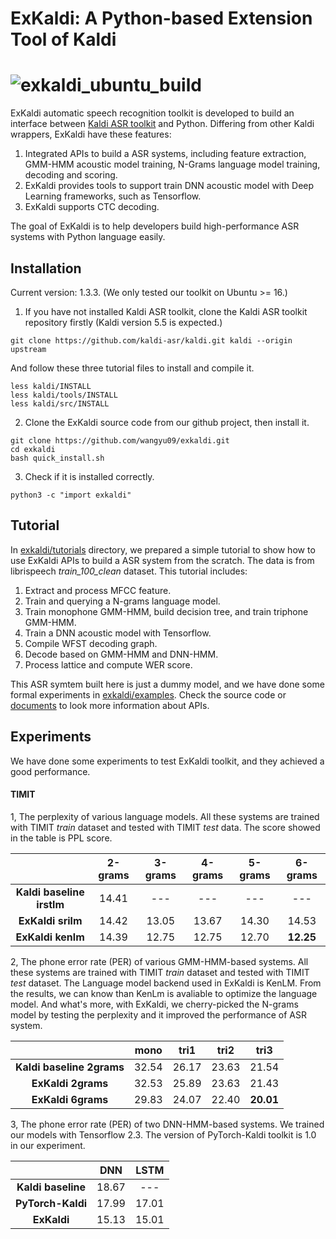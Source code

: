 # ExKaldi: A Python-based Extension Tool of Kaldi
![exkaldi_ubuntu_build](https://github.com/wangyu09/exkaldi/workflows/exkaldi_ubuntu_build/badge.svg)
================================

ExKaldi automatic speech recognition toolkit is developed to build an interface between [Kaldi ASR toolkit](https://github.com/kaldi-asr/kaldi) and Python. 
Differing from other Kaldi wrappers, ExKaldi have these features:  
1. Integrated APIs to build a ASR systems, including feature extraction, GMM-HMM acoustic model training, N-Grams language model training, decoding and scoring. 
2. ExKaldi provides tools to support train DNN acoustic model with Deep Learning frameworks, such as Tensorflow. 
3. ExKaldi supports CTC decoding.  

The goal of ExKaldi is to help developers build high-performance ASR systems with Python language easily.

## Installation

Current version: 1.3.3.
(We only tested our toolkit on Ubuntu >= 16.)

1. If you have not installed Kaldi ASR toolkit, clone the Kaldi ASR toolkit repository firstly (Kaldi version 5.5 is expected.)
```
git clone https://github.com/kaldi-asr/kaldi.git kaldi --origin upstream
```
And follow these three tutorial files to install and compile it.
```
less kaldi/INSTALL
less kaldi/tools/INSTALL
less kaldi/src/INSTALL
```

2. Clone the ExKaldi source code from our github project, then install it.
```
git clone https://github.com/wangyu09/exkaldi.git
cd exkaldi
bash quick_install.sh
```

3. Check if it is installed correctly.
```
python3 -c "import exkaldi"
```

## Tutorial

In [exkaldi/tutorials](tutorials) directory, we prepared a simple tutorial to show how to use ExKaldi APIs to build a ASR system from the scratch.
The data is from librispeech _train\_100\_clean_ dataset. This tutorial includes:
1. Extract and process MFCC feature.  
2. Train and querying a N-grams language model.  
3. Train monophone GMM-HMM, build decision tree, and train triphone GMM-HMM.  
4. Train a DNN acoustic model with Tensorflow.  
5. Compile WFST decoding graph.  
6. Decode based on GMM-HMM and DNN-HMM.  
7. Process lattice and compute WER score.  

This ASR symtem built here is just a dummy model, and we have done some formal experiments in [exkaldi/examples](examples). Check the source code or [documents](https://wangyu09.github.io/exkaldi/#/) to look more information about APIs.

## Experiments

We have done some experiments to test ExKaldi toolkit, and they achieved a good performance.

#### TIMIT

1, The perplexity of various language models. All these systems are trained with TIMIT _train_ dataset and tested with TIMIT _test_ data. The score showed in the table is PPL score.  

|                           | __2-grams__  | __3-grams__ | __4-grams__ | __5-grams__ | __6-grams__ |
| :-----------------------: | :----------: | :---------: | :---------: | :---------: | :---------: |
| __Kaldi baseline irstlm__ | 14.41        | ---         | ---         | ---         | ---         |
| __ExKaldi srilm__         | 14.42        | 13.05       | 13.67       | 14.30       | 14.53       |
| __ExKaldi kenlm__         | 14.39        | 12.75       | 12.75       | 12.70       | __12.25__   |

2, The phone error rate (PER) of various GMM-HMM-based systems. All these systems are trained with TIMIT _train_ dataset and tested with TIMIT _test_ dataset. The Language model backend used in ExKaldi is KenLM. From the results, we can know than KenLm is avaliable to optimize the language model. And what's more, with ExKaldi, we cherry-picked the N-grams model by testing the perplexity and it improved the performance of ASR system.

|                           | __mono__  | __tri1__ | __tri2__ | __tri3__ |
| :-----------------------: | :-------: | :------: | :------: | :------: |
| __Kaldi baseline 2grams__ | 32.54     | 26.17    | 23.63    | 21.54    |
| __ExKaldi 2grams__        | 32.53     | 25.89    | 23.63    | 21.43    |
| __ExKaldi 6grams__        | 29.83     | 24.07    | 22.40    |__20.01__ |

3, The phone error rate (PER) of two DNN-HMM-based systems. We trained our models with Tensorflow 2.3. The version of PyTorch-Kaldi toolkit is 1.0 in our experiment. 

|                    | __DNN__   | __LSTM__ |
| :----------------: | :-------: | :------: |
| __Kaldi baseline__ | 18.67     | ---      | 
| __PyTorch-Kaldi__  | 17.99     | 17.01    |
| __ExKaldi__        | 15.13     | 15.01    |
